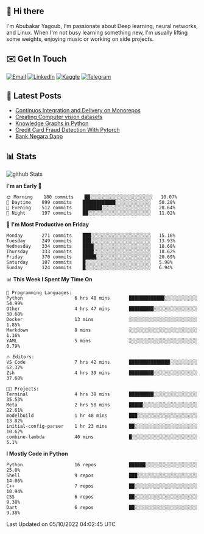 ## 👋 Hi there

I'm Abubakar Yagoub, I'm passionate about Deep learning, neural networks, and
Linux. When I'm not busy learning something new, I'm usually lifting some
weights, enjoying music or working on side projects.

## ✉️ Get In Touch

[![Email](https://img.shields.io/badge/Email-f1f1f1?style=for-the-badge&logo=gmail&logoColor=0f111a)](mailto:git@blacksuan19.dev)
[![LinkedIn](https://img.shields.io/badge/LinkedIn-0077B5?style=for-the-badge&logo=linkedin&logoColor=white)](https://www.linkedin.com/in/blacksuan19/)
[![Kaggle](https://img.shields.io/badge/Kaggle-5acfff?style=for-the-badge&logo=kaggle&logoColor=white)](http://kaggle.com/abubakaryagob/)
[![Telegram](https://img.shields.io/badge/Telegram-2CA5E0?style=for-the-badge&logo=telegram&logoColor=white)](https://t.me/blacksuan19)

## 📩 Latest Posts

<!-- BLOG-POST-LIST:START -->
- [Continuos Integration and Delivery on Monorepos](https://www.blacksuan19.dev/blog/github-actions-monorepos/)
- [Creating Computer vision datasets](https://www.blacksuan19.dev/blog/creating-datasets/)
- [Knowledge Graphs in Python](https://www.blacksuan19.dev/projects/Knowledge_Graphs/)
- [Credit Card Fraud Detection With Pytorch](https://www.blacksuan19.dev/projects/credit-card-fraud-detection-with-pytorch/)
- [Bank Negara Dapp](https://www.blacksuan19.dev/projects/bank-negara/)
<!-- BLOG-POST-LIST:END -->

## 📊 Stats

![github Stats](https://github-readme-stats.vercel.app/api?username=blacksuan19&theme=github_dark&show_icons=true&count_private=true&custom_title=Github%20Stats&hide_border=true)

<!--START_SECTION:waka-->
**I'm an Early 🐤** 

```text
🌞 Morning    180 commits    ██░░░░░░░░░░░░░░░░░░░░░░░   10.07% 
🌆 Daytime    899 commits    ████████████░░░░░░░░░░░░░   50.28% 
🌃 Evening    512 commits    ███████░░░░░░░░░░░░░░░░░░   28.64% 
🌙 Night      197 commits    ██░░░░░░░░░░░░░░░░░░░░░░░   11.02%

```
📅 **I'm Most Productive on Friday** 

```text
Monday       271 commits    ███░░░░░░░░░░░░░░░░░░░░░░   15.16% 
Tuesday      249 commits    ███░░░░░░░░░░░░░░░░░░░░░░   13.93% 
Wednesday    334 commits    ████░░░░░░░░░░░░░░░░░░░░░   18.68% 
Thursday     333 commits    ████░░░░░░░░░░░░░░░░░░░░░   18.62% 
Friday       370 commits    █████░░░░░░░░░░░░░░░░░░░░   20.69% 
Saturday     107 commits    █░░░░░░░░░░░░░░░░░░░░░░░░   5.98% 
Sunday       124 commits    █░░░░░░░░░░░░░░░░░░░░░░░░   6.94%

```


📊 **This Week I Spent My Time On** 

```text
💬 Programming Languages: 
Python                   6 hrs 48 mins       █████████████░░░░░░░░░░░░   54.99% 
Other                    4 hrs 47 mins       █████████░░░░░░░░░░░░░░░░   38.68% 
Docker                   13 mins             ░░░░░░░░░░░░░░░░░░░░░░░░░   1.85% 
Markdown                 8 mins              ░░░░░░░░░░░░░░░░░░░░░░░░░   1.16% 
YAML                     5 mins              ░░░░░░░░░░░░░░░░░░░░░░░░░   0.79%

🔥 Editors: 
VS Code                  7 hrs 42 mins       ███████████████░░░░░░░░░░   62.32% 
Zsh                      4 hrs 39 mins       █████████░░░░░░░░░░░░░░░░   37.68%

🐱‍💻 Projects: 
Terminal                 4 hrs 39 mins       █████████░░░░░░░░░░░░░░░░   35.53% 
Meta                     2 hrs 58 mins       █████░░░░░░░░░░░░░░░░░░░░   22.61% 
modelbuild               1 hr 48 mins        ███░░░░░░░░░░░░░░░░░░░░░░   13.82% 
initial-config-parser    1 hr 23 mins        ██░░░░░░░░░░░░░░░░░░░░░░░   10.62% 
combine-lambda           40 mins             █░░░░░░░░░░░░░░░░░░░░░░░░   5.1%

```

**I Mostly Code in Python** 

```text
Python                   16 repos            ██████░░░░░░░░░░░░░░░░░░░   25.0% 
Shell                    9 repos             ███░░░░░░░░░░░░░░░░░░░░░░   14.06% 
C++                      7 repos             ██░░░░░░░░░░░░░░░░░░░░░░░   10.94% 
CSS                      6 repos             ██░░░░░░░░░░░░░░░░░░░░░░░   9.38% 
Dart                     6 repos             ██░░░░░░░░░░░░░░░░░░░░░░░   9.38%

```



 Last Updated on 05/10/2022 04:02:45 UTC
<!--END_SECTION:waka-->

